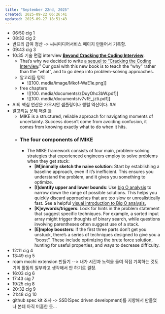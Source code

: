 ```yaml
---
title: "September 22nd, 2025"
created: 2025-09-22 06:26:41
updated: 2025-09-27 18:51:43
---
```

  * 06:50 cig 1
  * 08:32 cig 2
  * 반프리 급여 정산 -> 씨씨미디어서비스 페이지 만들어서 기록함.
  * 09:43 cig 3
  * 10:35 기술 면접 interview **[Beyond Cracking the Coding Interview](https://substack.com/redirect/890b0cf6-b5da-4fec-9e89-a24ff5eb66fd?j=eyJ1IjoiMmNrNnRkIn0.Z0gA3uR9jdsrb2pRDJnL0xapsi-dH-S84w5wYD6yM8E)**.
    * That’s why we decided to write [a sequel to “Cracking the Coding Interview](https://substack.com/redirect/de2f0bdb-90a8-4df3-9743-5a1026695021?j=eyJ1IjoiMmNrNnRkIn0.Z0gA3uR9jdsrb2pRDJnL0xapsi-dH-S84w5wYD6yM8E).” Our goal with this new book is to teach the “why” rather than the “what”, and to go deep into problem-solving approaches.
    * 알고리듬 영역
      * ![[100. media/image/Mkof-WaE1e.png]]
    * free chapters
      * ![[100. media/documents/zDuyOhc3bW.pdf]]
      * ![[100. media/documents/v7vfE_jzti.pdf]]
  * AI의 핵심 연산은 가우시안 샘플링이나 행렬 역산이다. #AI
  * 알고리듬 문제 해결 틀
    * MIKE is a structured, reliable approach for navigating moments of uncertainty. Success doesn’t come from avoiding confusion, it comes from knowing exactly what to do when it hits.
    * ### The four components of MIKE
      * The MIKE framework consists of four main, problem-solving strategies that experienced engineers employ to solve problems when they get stuck:
        * **[M]inimally sketch the naive solution**: Start by establishing a baseline approach, even if it’s inefficient. This ensures you understand the problem, and it gives you something to optimize.
        * **[I]dentify upper and lower bounds**: Use [big O analysis](https://substack.com/redirect/d88b3a86-6987-4965-b996-02ca61281bfe?j=eyJ1IjoiMmNrNnRkIn0.Z0gA3uR9jdsrb2pRDJnL0xapsi-dH-S84w5wYD6yM8E) to narrow down the range of possible solutions. This helps you quickly discard approaches that are too slow or unrealistically fast. See a helpful [visual introduction to Big O analysis.](https://substack.com/redirect/56b3bff8-ca3f-4664-b839-52d8365e1a81?j=eyJ1IjoiMmNrNnRkIn0.Z0gA3uR9jdsrb2pRDJnL0xapsi-dH-S84w5wYD6yM8E)
        * **[K]eywords/triggers**: Look for hints in the problem statement that suggest specific techniques. For example, a sorted input array might trigger thoughts of binary search, while questions involving parentheses often suggest use of a stack.
        * **[E]mploy boosters**: If the first three parts don’t get you unstuck, there’s a series of techniques designed to give you a “boost”. These include optimizing the brute force solution, hunting for useful properties, and ways to decrease difficulty.
  * 12:11 cig 4
  * 13:49 cig 5
  * roam mochi extension 만들기 --> 내가 시간과 노력을 들여 직접 기록하는 것도 기억 활동의 일부라고 생각해서 안 하기로 결정.
  * 16:03 cig 6
  * 17:43 cig 7
  * 19:25 cig 8
  * 20:32 cig 9
  * 21:48 cig 10
  * github spec kit 조사 -> SSD(Spec driven development)를 지향해서 만들었나 본데 아직 미흡한 듯...